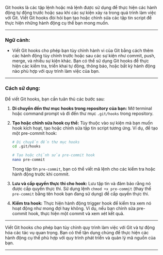 Git hooks là các tập lệnh hoặc mã lệnh được sử dụng để thực hiện các hành động tự động trước hoặc sau khi các sự kiện xảy ra trong quá trình làm việc với Git. Viết Git hooks đòi hỏi bạn tạo hoặc chỉnh sửa các tập tin script để thực hiện những hành động cụ thể bạn mong muốn.

---

### Ngữ cảnh:

- Viết Git hooks cho phép bạn tùy chỉnh hành vi của Git bằng cách thêm các hành động tùy chỉnh trước hoặc sau các sự kiện như commit, push, merge, và nhiều sự kiện khác. Bạn có thể sử dụng Git hooks để thực hiện các kiểm tra, triển khai tự động, thông báo, hoặc bất kỳ hành động nào phù hợp với quy trình làm việc của bạn.

---

### Cách sử dụng:

Để viết Git hooks, bạn cần tuân thủ các bước sau:

1. **Di chuyển đến thư mục hooks trong repository của bạn:** Mở terminal hoặc command prompt và đi đến thư mục `.git/hooks` trong repository.

2. **Tạo hoặc chỉnh sửa hook cụ thể:** Tùy thuộc vào sự kiện mà bạn muốn hook kích hoạt, tạo hoặc chỉnh sửa tập tin script tương ứng. Ví dụ, để tạo một pre-commit hook:

   ```bash
   # Di chuyển đến thư mục hooks
   cd .git/hooks

   # Tạo hoặc chỉnh sửa pre-commit hook
   nano pre-commit
   ```

   Trong tập tin `pre-commit`, bạn có thể viết mã lệnh cho các kiểm tra hoặc hành động trước khi commit.

3. **Lưu và cấp quyền thực thi cho hook:** Lưu tập tin và đảm bảo rằng nó được cấp quyền thực thi. Sử dụng lệnh `chmod +x pre-commit` (thay thế `pre-commit` bằng tên hook bạn đang sử dụng) để cấp quyền thực thi.

4. **Kiểm tra hook:** Thực hiện hành động trigger hook để kiểm tra xem nó hoạt động như mong đợi hay không. Ví dụ, nếu bạn chỉnh sửa pre-commit hook, thực hiện một commit và xem xét kết quả.

---

Viết Git hooks cho phép bạn tùy chỉnh quy trình làm việc với Git và tự động hóa các tác vụ quan trọng. Bạn có thể tận dụng chúng để thực hiện các hành động cụ thể phù hợp với quy trình phát triển và quản lý mã nguồn của bạn.

---
